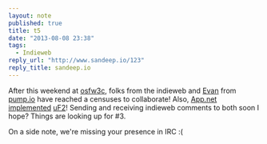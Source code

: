 ```yaml
---
layout: note
published: true
title: t5
date: "2013-08-08 23:38"
tags: 
  - Indieweb
reply_url: "http://www.sandeep.io/123"
reply_title: sandeep.io
---
```


After this weekend at [osfw3c](http://www.w3.org/2013/socialweb/agenda.html), folks from the indieweb and [Evan](https://e14n.com) from [pump.io](http://pump.io) have reached a censuses to collaborate!  Also, [App.net implemented](http://blog.app.net/2013/08/07/response-to-brennan-novak-part-ii/) [uF2](http://microformats.org/wiki/microformats2)!  Sending and receiving indieweb comments to both soon I hope?  Things are looking up for #3.

On a side note, we're missing your presence in IRC :(